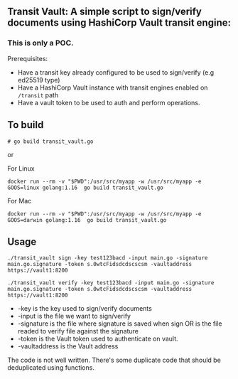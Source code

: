 ## Transit Vault: A simple script to sign/verify documents using HashiCorp Vault transit engine:

### This is only a POC.

Prerequisites:

* Have a transit key already configured to be used to sign/verify (e.g ed25519 type)
* Have a HashiCorp Vault instance with transit engines enabled on `/transit` path
* Have a vault token to be used to auth and perform operations.

## To build

```
# go build transit_vault.go
```

or

For Linux
```
docker run --rm -v "$PWD":/usr/src/myapp -w /usr/src/myapp -e GOOS=linux golang:1.16  go build transit_vault.go
```

For Mac
```
docker run --rm -v "$PWD":/usr/src/myapp -w /usr/src/myapp -e GOOS=darwin golang:1.16  go build transit_vault.go
```
## Usage

```
./transit_vault sign -key test123bacd -input main.go -signature main.go.signature -token s.0wtcFidsdcdscscsm -vaultaddress https://vault1:8200
```

```
./transit_vault verify -key test123bacd -input main.go -signature main.go.signature -token s.0wtcFidsdcdscscsm -vaultaddress https://vault1:8200
```

* -key is the key used to sign/verify documents
* -input is the file we want to sign/verify
* -signature is the file where signature is saved when sign OR is the file readed to verify file against the signature
* -token is the Vault token used to authenticate on vault.
* -vaultaddress is the Vault address

The code is not well written. There's some duplicate code that should be deduplicated using functions. 

